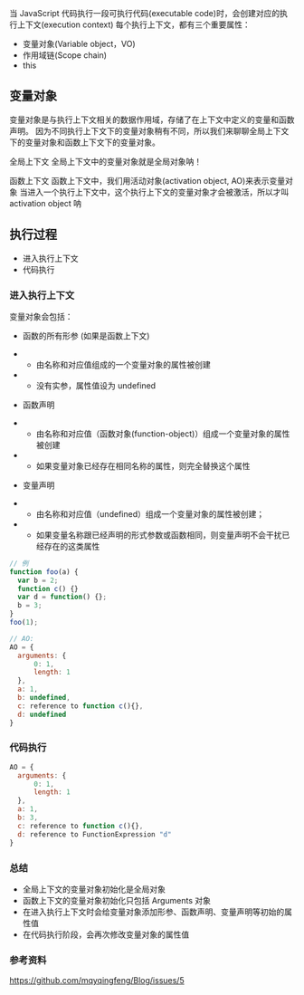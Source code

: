 当 JavaScript 代码执行一段可执行代码(executable code)时，会创建对应的执行上下文(execution context)
每个执行上下文，都有三个重要属性：
- 变量对象(Variable object，VO)
- 作用域链(Scope chain)
- this

## 变量对象
变量对象是与执行上下文相关的数据作用域，存储了在上下文中定义的变量和函数声明。
因为不同执行上下文下的变量对象稍有不同，所以我们来聊聊全局上下文下的变量对象和函数上下文下的变量对象。

全局上下文
全局上下文中的变量对象就是全局对象呐！

函数上下文
函数上下文中，我们用活动对象(activation object, AO)来表示变量对象
当进入一个执行上下文中，这个执行上下文的变量对象才会被激活，所以才叫 activation object 呐

## 执行过程
- 进入执行上下文
- 代码执行

### 进入执行上下文
变量对象会包括：

- 函数的所有形参 (如果是函数上下文)
- - 由名称和对应值组成的一个变量对象的属性被创建
- - 没有实参，属性值设为 undefined

- 函数声明
- - 由名称和对应值（函数对象(function-object)）组成一个变量对象的属性被创建
- - 如果变量对象已经存在相同名称的属性，则完全替换这个属性

- 变量声明
- - 由名称和对应值（undefined）组成一个变量对象的属性被创建；
- - 如果变量名称跟已经声明的形式参数或函数相同，则变量声明不会干扰已经存在的这类属性

```js
// 例
function foo(a) {
  var b = 2;
  function c() {}
  var d = function() {};
  b = 3;
}
foo(1);

// AO:
AO = {
  arguments: {
      0: 1,
      length: 1
  },
  a: 1,
  b: undefined,
  c: reference to function c(){},
  d: undefined
}
```

### 代码执行
```js
AO = {
  arguments: {
      0: 1,
      length: 1
  },
  a: 1,
  b: 3,
  c: reference to function c(){},
  d: reference to FunctionExpression "d"
}
```

### 总结
- 全局上下文的变量对象初始化是全局对象
- 函数上下文的变量对象初始化只包括 Arguments 对象
- 在进入执行上下文时会给变量对象添加形参、函数声明、变量声明等初始的属性值
- 在代码执行阶段，会再次修改变量对象的属性值


### 参考资料
https://github.com/mqyqingfeng/Blog/issues/5